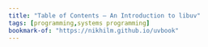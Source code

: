 ```yaml
---
title: "Table of Contents — An Introduction to libuv"
tags: [programming,systems programming]
bookmark-of: "https://nikhilm.github.io/uvbook"
---
```

